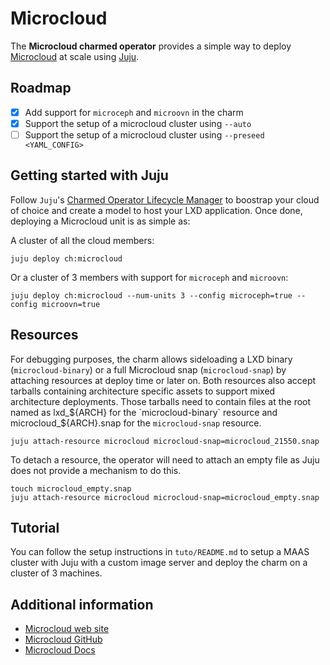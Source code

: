 # Microcloud

The **Microcloud charmed operator** provides a simple way to deploy [Microcloud](https://microcloud.is/) at scale using [Juju](https://jaas.ai/).

## Roadmap

- [x] Add support for `microceph` and `microovn` in the charm
- [x] Support the setup of a microcloud cluster using `--auto`
- [ ] Support the setup of a microcloud cluster using `--preseed <YAML_CONFIG>`

## Getting started with Juju

Follow `Juju`'s [Charmed Operator Lifecycle Manager](https://juju.is/docs/olm) to boostrap your cloud of choice and create a model to host your LXD application. Once done, deploying a Microcloud unit is as simple as:

A cluster of all the cloud members:

```shell
juju deploy ch:microcloud
```

Or a cluster of 3 members with support for `microceph` and `microovn`:

```shell
juju deploy ch:microcloud --num-units 3 --config microceph=true --config microovn=true
```

## Resources

For debugging purposes, the charm allows sideloading a LXD binary (`microcloud-binary`) or a full Microcloud snap (`microcloud-snap`) by attaching resources at deploy time or later on. Both resources also accept tarballs containing architecture specific assets to support mixed architecture deployments. Those tarballs need to contain files at the root named as lxd_${ARCH} for the `microcloud-binary` resource and microcloud_${ARCH}.snap for the `microcloud-snap` resource.

```shell
juju attach-resource microcloud microcloud-snap=microcloud_21550.snap
```

To detach a resource, the operator will need to attach an empty file as Juju does not provide a mechanism to do this.

```shell
touch microcloud_empty.snap
juju attach-resource microcloud microcloud-snap=microcloud_empty.snap
```

## Tutorial

You can follow the setup instructions in `tuto/README.md` to setup a MAAS cluster with Juju with a custom image server and deploy the charm on a cluster of 3 machines.

## Additional information

- [Microcloud web site](https://microcloud.is/)
- [Microcloud GitHub](https://github.com/canonical/microcloud/)
- [Microcloud Docs](https://canonical-microcloud.readthedocs-hosted.com/en/latest/)
